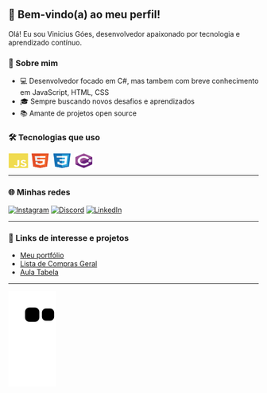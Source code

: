 ## 👋 Bem-vindo(a) ao meu perfil!

Olá! Eu sou Vinicius Góes, desenvolvedor apaixonado por tecnologia e aprendizado contínuo.

### 🚀 Sobre mim
- 💻 Desenvolvedor focado em C#, mas tambem com breve conhecimento em JavaScript, HTML, CSS
- 🎓 Sempre buscando novos desafios e aprendizados
- 📚 Amante de projetos open source

### 🛠️ Tecnologias que uso

<div style="display: inline_block">
  <img align="center" alt="Js" height="30" width="40" src="https://raw.githubusercontent.com/devicons/devicon/master/icons/javascript/javascript-plain.svg">
  <img align="center" alt="HTML" height="30" width="40" src="https://raw.githubusercontent.com/devicons/devicon/master/icons/html5/html5-original.svg">
  <img align="center" alt="CSS" height="30" width="40" src="https://raw.githubusercontent.com/devicons/devicon/master/icons/css3/css3-original.svg">
  <img align="center" alt="Csharp" height="30" width="40" src="https://raw.githubusercontent.com/devicons/devicon/master/icons/csharp/csharp-original.svg">
</div>

---

### 🌐 Minhas redes

[![Instagram](https://img.shields.io/badge/Instagram-%23E4405F?style=for-the-badge&logo=instagram&logoColor=white)](https://www.instagram.com/vinicius.goess)
[![Discord](https://img.shields.io/badge/Discord-7289DA?style=for-the-badge&logo=discord&logoColor=white)](https://discord.com/channels/@me)
[![LinkedIn](https://img.shields.io/badge/LinkedIn-%230077B5?style=for-the-badge&logo=linkedin&logoColor=white)](https://www.linkedin.com/in/vinicius-g%C3%B3es-87a30b1a3/)

---

### 📌 Links de interesse e projetos

- [Meu portfólio](https://github.com/vinicius-goess/minhas-habilidades)
- [Lista de Compras Geral](https://github.com/vinicius-goess/Lista-de-Compras)
- [Aula Tabela](https://github.com/vinicius-goess/aula-tabela)

---

![Snake animation](https://github.com/vinicius-goess/vinicius-goess/blob/output/github-contribution-grid-snake.svg)

